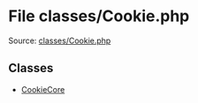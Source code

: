 File classes/Cookie.php
=========

Source: [classes/Cookie.php](https://github.com/PrestaShop/PrestaShop/blob/1.6.0.8/classes/Cookie.php)


Classes
-------

* [CookieCore](class.CookieCore.md)

